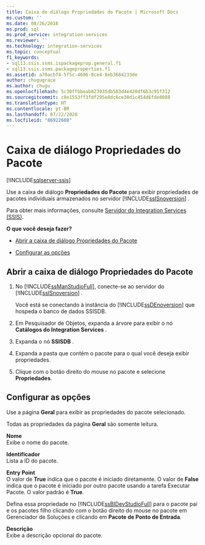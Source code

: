 ```yaml
---
title: Caixa de diálogo Propriedades do Pacote | Microsoft Docs
ms.custom: ''
ms.date: 08/26/2016
ms.prod: sql
ms.prod_service: integration-services
ms.reviewer: ''
ms.technology: integration-services
ms.topic: conceptual
f1_keywords:
- sql13.ssis.ssms.ispackageprop.general.f1
- sql13.ssis.ssms.packageproperties.f1
ms.assetid: a70acbf4-5f5c-4606-8ce4-8eb3684233de
author: chugugrace
ms.author: chugu
ms.openlocfilehash: 5c30ffbbeab823935db503d4e420df6b3c95f312
ms.sourcegitcommit: c8e1553ff3fdf295e8dc6ce30d1c454d6fde8088
ms.translationtype: HT
ms.contentlocale: pt-BR
ms.lasthandoff: 07/22/2020
ms.locfileid: "86922608"
---
```

# <a name="package-properties-dialog-box"></a>Caixa de diálogo Propriedades do Pacote

[!INCLUDE[sqlserver-ssis](../../includes/applies-to-version/sqlserver-ssis.md)]


  Use a caixa de diálogo **Propriedades do Pacote** para exibir propriedades de pacotes individuais armazenados no servidor [!INCLUDE[ssISnoversion](../../includes/ssisnoversion-md.md)] .  
  
 Para obter mais informações, consulte [Servidor do Integration Services &#40;SSIS&#41;](../integration-services-ssis-packages.md).  
  
 **O que você deseja fazer?**  
  
-   [Abrir a caixa de diálogo Propriedades do Pacote](#open_dialog)  
  
-   [Configurar as opções](#options)  
  
##  <a name="open-the-package-properties-dialog-box"></a><a name="open_dialog"></a> Abrir a caixa de diálogo Propriedades do Pacote  
  
1.  No [!INCLUDE[ssManStudioFull](../../includes/ssmanstudiofull-md.md)], conecte-se ao servidor do [!INCLUDE[ssISnoversion](../../includes/ssisnoversion-md.md)] .  
  
     Você está se conectando à instância do [!INCLUDE[ssDEnoversion](../../includes/ssdenoversion-md.md)] que hospeda o banco de dados SSISDB.  
  
2.  Em Pesquisador de Objetos, expanda a árvore para exibir o nó **Catálogos do Integration Services** .  
  
3.  Expanda o nó **SSISDB** .  
  
4.  Expanda a pasta que contém o pacote para o qual você deseja exibir propriedades.  
  
5.  Clique com o botão direito do mouse no pacote e selecione **Propriedades**.  
  
##  <a name="configure-the-options"></a><a name="options"></a> Configurar as opções  
 Use a página **Geral** para exibir as propriedades do pacote selecionado.  
  
 Todas as propriedades da página **Geral** são somente leitura.  
  
 **Nome**  
 Exibe o nome do pacote.  
  
 **Identificador**  
 Lista a ID do pacote.  
  
 **Entry Point**  
 O valor de **True** indica que o pacote é iniciado diretamente. O valor de **False** indica que o pacote é iniciado por outro pacote usando a tarefa Executar Pacote. O valor padrão é **True**.  
  
 Defina essa propriedade no [!INCLUDE[ssBIDevStudioFull](../../includes/ssbidevstudiofull-md.md)] para o pacote pai e os pacotes filho clicando com o botão direito do mouse no pacote em Gerenciador de Soluções e clicando em **Pacote de Ponto de Entrada**.  
  
 **Descrição**  
 Exibe a descrição opcional do pacote.  
  
  
